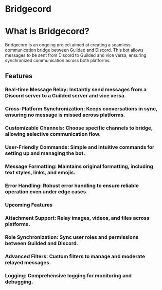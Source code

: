 # Bridgecord

# What is Bridgecord?
Bridgecord is an ongoing project aimed at creating a seamless communication bridge between Guilded and Discord. This bot allows messages to be sent from Discord to Guilded and vice versa, ensuring synchronized communication across both platforms.

## Features
### Real-time Message Relay: Instantly send messages from a Discord server to a Guilded server and vice versa.
### Cross-Platform Synchronization: Keeps conversations in sync, ensuring no message is missed across platforms.
### Customizable Channels: Choose specific channels to bridge, allowing selective communication flow.
### User-Friendly Commands: Simple and intuitive commands for setting up and managing the bot.
### Message Formatting: Maintains original formatting, including text styles, links, and emojis.
### Error Handling: Robust error handling to ensure reliable operation even under edge cases.
### Upcoming Features
### Attachment Support: Relay images, videos, and files across platforms.
### Role Synchronization: Sync user roles and permissions between Guilded and Discord.
### Advanced Filters: Custom filters to manage and moderate relayed messages.
### Logging: Comprehensive logging for monitoring and debugging.
